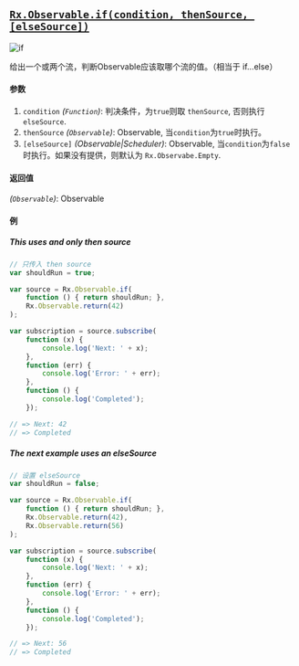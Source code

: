 ## [`Rx.Observable.if(condition, thenSource, [elseSource])`](https://github.com/Reactive-Extensions/RxJS/blob/master/src/core/linq/observable/if.js)

![if](http://reactivex.io/documentation/operators/images/if.png)

给出一个或两个流，判断Observable应该取哪个流的值。（相当于 if...else）

#### 参数
1. `condition` *(`Function`)*: 判决条件，为`true`则取 `thenSource`, 否则执行 `elseSource`.
2. `thenSource` *(`Observable`)*: Observable, 当`condition`为`true`时执行。
3. `[elseSource]` *(Observable|Scheduler)*:  Observable, 当`condition`为`false`时执行。如果没有提供，则默认为 `Rx.Observabe.Empty`.

#### 返回值
*(`Observable`)*: Observable

#### 例

##### This uses and only then source

```js
// 只传入 then source
var shouldRun = true;

var source = Rx.Observable.if(
    function () { return shouldRun; },
    Rx.Observable.return(42)
);

var subscription = source.subscribe(
    function (x) {
        console.log('Next: ' + x);
    },
    function (err) {
        console.log('Error: ' + err);   
    },
    function () {
        console.log('Completed');   
    });

// => Next: 42
// => Completed
```
[](http://jsbin.com/pijusu/1/embed?js,console)

##### The next example uses an elseSource

```js
// 设置 elseSource
var shouldRun = false;

var source = Rx.Observable.if(
    function () { return shouldRun; },
    Rx.Observable.return(42),
    Rx.Observable.return(56)
);

var subscription = source.subscribe(
    function (x) {
        console.log('Next: ' + x);
    },
    function (err) {
        console.log('Error: ' + err);   
    },
    function () {
        console.log('Completed');   
    });

// => Next: 56
// => Completed
```
[](http://jsbin.com/fegak/1/embed?js,console)
